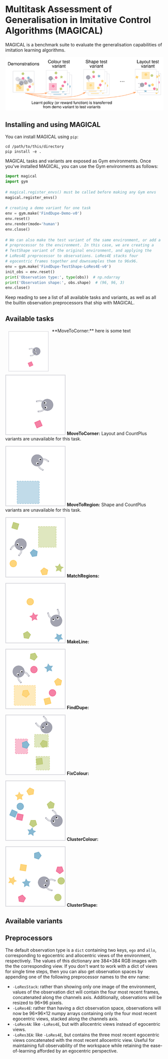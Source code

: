 # Multitask Assessment of Generalisation in Imitative Control Algorithms (MAGICAL)

MAGICAL is a benchmark suite to evaluate the generalisation capabilities of
imitation learning algorithms.


![demonstration variant of one environment presented alongside three labelled test variants](images/lead.png)

## Installing and using MAGICAL

You can install MAGICAL using `pip`:

```#!sh
cd /path/to/this/directory
pip install -e .
```

MAGICAL tasks and variants are exposed as Gym environments. Once you've
installed MAGICAL, you can use the Gym environments as follows:

```python
import magical
import gym

# magical.register_envs() must be called before making any Gym envs
magical.register_envs()

# creating a demo variant for one task
env = gym.make('FindDupe-Demo-v0')
env.reset()
env.render(mode='human')
env.close()

# We can also make the test variant of the same environment, or add a
# preprocessor to the environment. In this case, we are creating a
# TestShape variant of the original environment, and applying the
# LoRes4E preprocessor to observations. LoRes4E stacks four
# egocentric frames together and downsamples them to 96x96.
env = gym.make('FindDupe-TestShape-LoRes4E-v0')
init_obs = env.reset()
print('Observation type:', type(obs))  # np.ndarray
print('Observation shape:', obs.shape)  # (96, 96, 3)
env.close()
```

Keep reading to see a list of all available tasks and variants, as well as all
the builtin observation preprocessors that ship with MAGICAL.

## Available tasks

<img alt="movetocorner" src="images/static-movetocorner-demo-v0.png" style="float: left; width: 128px; margin: 10px;" />
**MoveToCorner:** here is some text

<p style="clear: both;"></p>

![movetocorner task](images/static-movetocorner-demo-v0.png) **MoveToCorner:**
Layout and CountPlus variants are unavailable for this task.

![movetoregion task](images/static-movetoregion-demo-v0.png) **MoveToRegion:**
Shape and CountPlus variants are unavailable for this task.

![matchregions task](images/static-matchregions-demo-v0.png) **MatchRegions:**

![makeline task](images/static-makeline-demo-v0.png) **MakeLine:**

![finddupe task](images/static-finddupe-demo-v0.png) **FindDupe:**

![fixcolour task](images/static-fixcolour-demo-v0.png) **FixColour:**

![clustercolour task](images/static-clustercolour-demo-v0.png) **ClusterColour:**

![clustershape task](images/static-clustershape-demo-v0.png) **ClusterShape:**

## Available variants


## Preprocessors

The default observation type is a `dict` containing two keys, `ego` and `allo`,
corresponding to egocentric and allocentric views of the environment,
respectively. The values of this dictionary are 384×384 RGB images with the the
corresponding view. If you don't want to work with a dict of views for single
time steps, then you can also get observation spaces by appending one of the
following preprocessor names to the env name:

- `-LoResStack`: rather than showing only one image of the environment, values
  of the observation dict will contain the four most recent frames, concatenated
  along the channels axis. Additionally, observations will be resized to 96×96
  pixels.
- `-LoRes4E`: rather than having a dict observation space, observations will now
  be 96×96×12 numpy arrays containing only the four most recent egocentric
  views, stacked along the channels axis.
- `-LoRes4A`: like `-LoRes4E`, but with allocentric views instead of egocentric
  views.
- `-LoRes3EA`: like `-LoRes4E`, but contains the three most recent egocentric
  views concatenated with the most recent allocentric view. Useful for
  maintaining full observability of the workspace while retaining the
  ease-of-learning afforded by an egocentric perspective.
